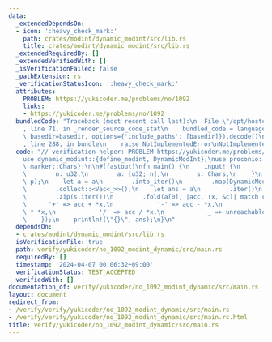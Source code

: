 ```yaml
---
data:
  _extendedDependsOn:
  - icon: ':heavy_check_mark:'
    path: crates/modint/dynamic_modint/src/lib.rs
    title: crates/modint/dynamic_modint/src/lib.rs
  _extendedRequiredBy: []
  _extendedVerifiedWith: []
  _isVerificationFailed: false
  _pathExtension: rs
  _verificationStatusIcon: ':heavy_check_mark:'
  attributes:
    PROBLEM: https://yukicoder.me/problems/no/1092
    links:
    - https://yukicoder.me/problems/no/1092
  bundledCode: "Traceback (most recent call last):\n  File \"/opt/hostedtoolcache/Python/3.10.14/x64/lib/python3.10/site-packages/onlinejudge_verify/documentation/build.py\"\
    , line 71, in _render_source_code_stat\n    bundled_code = language.bundle(stat.path,\
    \ basedir=basedir, options={'include_paths': [basedir]}).decode()\n  File \"/opt/hostedtoolcache/Python/3.10.14/x64/lib/python3.10/site-packages/onlinejudge_verify/languages/rust.py\"\
    , line 288, in bundle\n    raise NotImplementedError\nNotImplementedError\n"
  code: "// verification-helper: PROBLEM https://yukicoder.me/problems/no/1092\n\n\
    use dynamic_modint::{define_modint, DynamicModInt};\nuse proconio::{fastout, input,\
    \ marker::Chars};\n\n#[fastout]\nfn main() {\n    input! {\n        p: u32,\n\
    \        n: u32,\n        a: [u32; n],\n        s: Chars,\n    }\n    define_modint!(MOD,\
    \ p);\n    let a = a\n        .into_iter()\n        .map(DynamicModInt::<MOD>::raw)\n\
    \        .collect::<Vec<_>>();\n    let ans = a\n        .iter()\n        .skip(1)\n\
    \        .zip(s.iter())\n        .fold(a[0], |acc, (x, &c)| match c {\n      \
    \      '+' => acc + *x,\n            '-' => acc - *x,\n            '*' => acc\
    \ * *x,\n            '/' => acc / *x,\n            _ => unreachable!(),\n    \
    \    });\n    println!(\"{}\", ans);\n}\n"
  dependsOn:
  - crates/modint/dynamic_modint/src/lib.rs
  isVerificationFile: true
  path: verify/yukicoder/no_1092_modint_dynamic/src/main.rs
  requiredBy: []
  timestamp: '2024-04-07 00:06:32+09:00'
  verificationStatus: TEST_ACCEPTED
  verifiedWith: []
documentation_of: verify/yukicoder/no_1092_modint_dynamic/src/main.rs
layout: document
redirect_from:
- /verify/verify/yukicoder/no_1092_modint_dynamic/src/main.rs
- /verify/verify/yukicoder/no_1092_modint_dynamic/src/main.rs.html
title: verify/yukicoder/no_1092_modint_dynamic/src/main.rs
---
```


